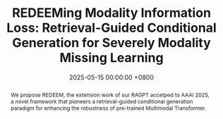 ---
title:          "REDEEMing Modality Information Loss: Retrieval-Guided Conditional Generation for Severely Modality Missing Learning"
date:           2025-05-15 00:00:00 +0800
selected:       true
pub:            "ACM SIGKDD Conference on Knowledge Discovery and Data Mining (KDD)"
pub_last:       ' <span class="badge badge-pill badge-publication badge-danger">CCF-A</span> <span class="badge badge-pill badge-publication badge-primary">Full Paper</span>'
pub_date:       "2025"

abstract: >-
  We propose REDEEM, the extension work of our RAGPT accetped to AAAI 2025, a novel framework that pioneers a retrieval-guided conditional generation paradigm for enhancing the robustness of pre-trained Multimodal Transformer.
cover:          /assets/images/covers/kdd-redeem.jpg
authors:
- Jian Lang
- Rongpei Hong
- Zhangtao Cheng
- Yong Wang
- Ting Zhong
- Fan Zhou
links:
  Paper: https://github.com/Jian-Lang/REDEEM
  Code: https://github.com/Jian-Lang/REDEEM
---